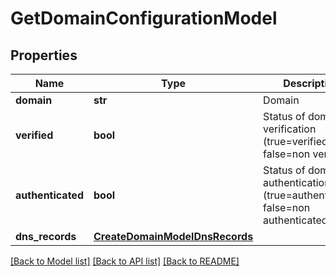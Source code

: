 # GetDomainConfigurationModel

## Properties
Name | Type | Description | Notes
------------ | ------------- | ------------- | -------------
**domain** | **str** | Domain | 
**verified** | **bool** | Status of domain verification (true&#x3D;verified, false&#x3D;non verified) | 
**authenticated** | **bool** | Status of domain authentication (true&#x3D;authenticated, false&#x3D;non authenticated) | 
**dns_records** | [**CreateDomainModelDnsRecords**](CreateDomainModelDnsRecords.md) |  | 

[[Back to Model list]](../README.md#documentation-for-models) [[Back to API list]](../README.md#documentation-for-api-endpoints) [[Back to README]](../README.md)


